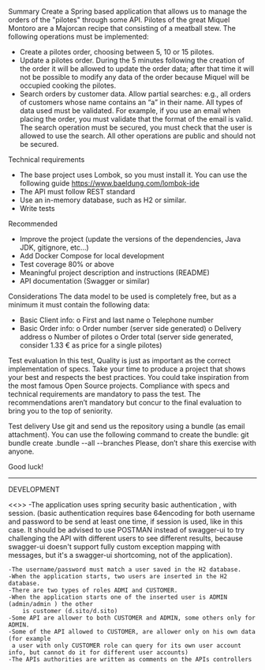 Summary 
Create a Spring based application that allows us to manage the orders of the "pilotes" through some 
API. Pilotes of the great Miquel Montoro are a Majorcan recipe that consisting of a meatball stew. 
The following operations must be implemented: 
- Create a pilotes order, choosing between 5, 10 or 15 pilotes. 
- Update  a  pilotes  order.
During the  5  minutes  following  the  creation  of  the  order  it  will  be  allowed to update the order data; after that time it will not be possible to modify any data of  the order because Miquel will be occupied cooking the pilotes. 
- Search orders by customer data. Allow partial searches: e.g., all orders of customers whose  name contains an “a” in their name. 
All types of data used must be validated. For example, if you use an email when placing the order, you must validate that the format of the email is valid. 
The search operation must be secured, you must check that the user is allowed to use the search. All other operations are public and should not be secured. 
 
Technical requirements 
- The base project uses Lombok, so you must install it. You can use the following guide https://www.baeldung.com/lombok-ide 
- The API must follow REST standard 
- Use an in-memory database, such as H2 or similar. 
- Write tests 
 
Recommended 
- Improve the project (update the versions of the dependencies, Java JDK, gitignore, etc...) 
- Add Docker Compose for local development 
- Test coverage 80% or above 
- Meaningful project description and instructions (README) 
- API documentation (Swagger or similar) 
 
Considerations 
The data model to be used is completely free, but as a minimum it must contain the following data: 
- Basic Client info: 
o First and last name 
o Telephone  number 
- Basic Order info: 
o Order number (server side generated) 
o Delivery address 
o Number of pilotes 
o Order total (server side generated, consider 1.33 € as price for a single pilotes) 
 
Test evaluation 
In this test, Quality is just as important as the correct implementation of specs. Take your time to 
produce a project that shows your best and respects the best practices. You could take inspiration 
from the most famous Open Source projects. 
Compliance with specs and technical requirements are mandatory to pass the test. 
The recommendations aren’t mandatory but concur to the final evaluation to bring you to the top of 
seniority. 
 
Test delivery 
Use git and send us the repository using a bundle (as email attachment). You can use the following 
command to create the bundle: 
git bundle create <yourname>.bundle --all --branches 
Please, don’t share this exercise with anyone. 
 
 
Good luck! 



----------------------------------
DEVELOPMENT

<<<SECURITY IMPLEMENTATION>>>
	-The application uses spring security basic authentication , with session.
	 (basic authentication requires base 64encoding for both username and password to be send at least one time, if session is used, like in this case.
	 It should be advised to use POSTMAN instead of swagger-ui to try challenging the API with different users to see different results, because
	 swagger-ui doesn't support fully custom exception mapping with messages, but it's a swagger-ui shortcoming, not of the application).
	 
	-The username/password must match a user saved in the H2 database.
	-When the application starts, two users are inserted in the H2 database.
	-There are two types of roles ADMI and CUSTOMER.
	-When the application starts one of the inserted user is ADMIN (admin/admin ) the other
		is customer (d.sito/d.sito)
	-Some API are allower to both CUSTOMER and ADMIN, some others only for ADMIN.
	-Some of the API allowed to CUSTOMER, are allower only on his own data (for example
	 a user with only CUSTOMER role can query for its own user account info, but cannot do it for different user accounts)
	-The APIs authorities are written as comments on the APIs controllers
	
